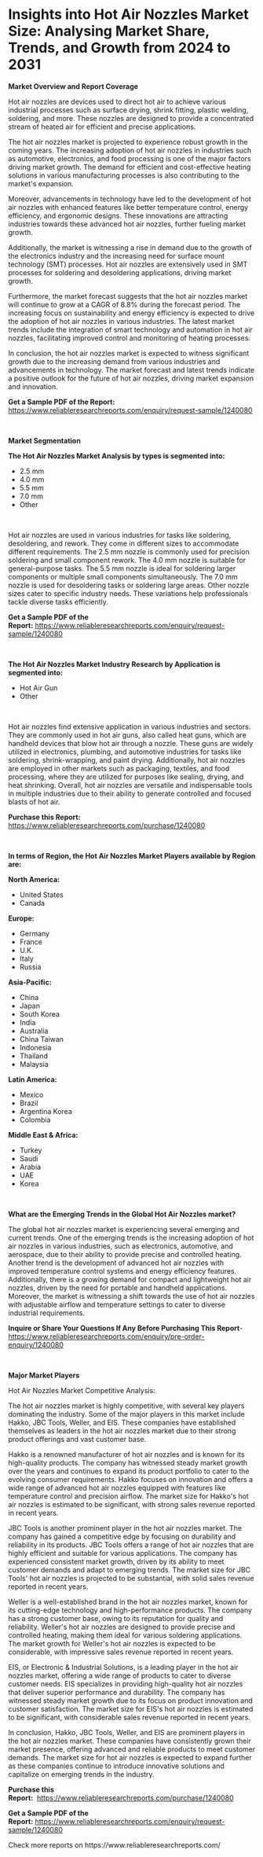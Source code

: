<p><h1>Insights into Hot Air Nozzles Market Size: Analysing Market Share, Trends, and Growth from 2024 to 2031</h1></p><p><strong>Market Overview and Report Coverage</strong></p>
<p><p>Hot air nozzles are devices used to direct hot air to achieve various industrial processes such as surface drying, shrink fitting, plastic welding, soldering, and more. These nozzles are designed to provide a concentrated stream of heated air for efficient and precise applications.</p><p>The hot air nozzles market is projected to experience robust growth in the coming years. The increasing adoption of hot air nozzles in industries such as automotive, electronics, and food processing is one of the major factors driving market growth. The demand for efficient and cost-effective heating solutions in various manufacturing processes is also contributing to the market's expansion.</p><p>Moreover, advancements in technology have led to the development of hot air nozzles with enhanced features like better temperature control, energy efficiency, and ergonomic designs. These innovations are attracting industries towards these advanced hot air nozzles, further fueling market growth.</p><p>Additionally, the market is witnessing a rise in demand due to the growth of the electronics industry and the increasing need for surface mount technology (SMT) processes. Hot air nozzles are extensively used in SMT processes for soldering and desoldering applications, driving market growth.</p><p>Furthermore, the market forecast suggests that the hot air nozzles market will continue to grow at a CAGR of 8.8% during the forecast period. The increasing focus on sustainability and energy efficiency is expected to drive the adoption of hot air nozzles in various industries. The latest market trends include the integration of smart technology and automation in hot air nozzles, facilitating improved control and monitoring of heating processes.</p><p>In conclusion, the hot air nozzles market is expected to witness significant growth due to the increasing demand from various industries and advancements in technology. The market forecast and latest trends indicate a positive outlook for the future of hot air nozzles, driving market expansion and innovation.</p></p>
<p><strong>Get a Sample PDF of the Report:</strong> <a href="https://www.reliableresearchreports.com/enquiry/request-sample/1240080">https://www.reliableresearchreports.com/enquiry/request-sample/1240080</a></p>
<p>&nbsp;</p>
<p><strong>Market Segmentation</strong></p>
<p><strong>The Hot Air Nozzles Market Analysis by types is segmented into:</strong></p>
<p><ul><li>2.5 mm</li><li>4.0 mm</li><li>5.5 mm</li><li>7.0 mm</li><li>Other</li></ul></p>
<p>&nbsp;</p>
<p><p>Hot air nozzles are used in various industries for tasks like soldering, desoldering, and rework. They come in different sizes to accommodate different requirements. The 2.5 mm nozzle is commonly used for precision soldering and small component rework. The 4.0 mm nozzle is suitable for general-purpose tasks. The 5.5 mm nozzle is ideal for soldering larger components or multiple small components simultaneously. The 7.0 mm nozzle is used for desoldering tasks or soldering large areas. Other nozzle sizes cater to specific industry needs. These variations help professionals tackle diverse tasks efficiently.</p></p>
<p><strong>Get a Sample PDF of the Report:</strong>&nbsp;<a href="https://www.reliableresearchreports.com/enquiry/request-sample/1240080">https://www.reliableresearchreports.com/enquiry/request-sample/1240080</a></p>
<p>&nbsp;</p>
<p><strong>The Hot Air Nozzles Market Industry Research by Application is segmented into:</strong></p>
<p><ul><li>Hot Air Gun</li><li>Other</li></ul></p>
<p>&nbsp;</p>
<p><p>Hot air nozzles find extensive application in various industries and sectors. They are commonly used in hot air guns, also called heat guns, which are handheld devices that blow hot air through a nozzle. These guns are widely utilized in electronics, plumbing, and automotive industries for tasks like soldering, shrink-wrapping, and paint drying. Additionally, hot air nozzles are employed in other markets such as packaging, textiles, and food processing, where they are utilized for purposes like sealing, drying, and heat shrinking. Overall, hot air nozzles are versatile and indispensable tools in multiple industries due to their ability to generate controlled and focused blasts of hot air.</p></p>
<p><strong>Purchase this Report:</strong>&nbsp; <a href="https://www.reliableresearchreports.com/purchase/1240080">https://www.reliableresearchreports.com/purchase/1240080</a></p>
<p>&nbsp;</p>
<p><strong>In terms of Region, the Hot Air Nozzles Market Players available by Region are:</strong></p>
<p>
    <p> <strong> North America: </strong>
        <ul>
            <li>United States</li>
            <li>Canada</li>
        </ul>
        </p> 
    <p> <strong> Europe: </strong>
        <ul>
            <li>Germany</li>
            <li>France</li>
            <li>U.K.</li>
            <li>Italy</li>
            <li>Russia</li>
        </ul>
        </p> 
    <p> <strong> Asia-Pacific: </strong>
        <ul>
            <li>China</li>
            <li>Japan</li>
            <li>South Korea</li>
            <li>India</li>
            <li>Australia</li>
            <li>China Taiwan</li>
            <li>Indonesia</li>
            <li>Thailand</li>
            <li>Malaysia</li>
        </ul>
        </p> 
    <p> <strong> Latin America: </strong>
        <ul>
            <li>Mexico</li>
            <li>Brazil</li>
            <li>Argentina Korea</li>
            <li>Colombia</li>
        </ul>
        </p> 
    <p> <strong> Middle East & Africa: </strong>
        <ul>
            <li>Turkey</li>
            <li>Saudi</li>
            <li>Arabia</li>
            <li>UAE</li>
            <li>Korea</li>
        </ul>
    </p>
    </p>
<p>&nbsp;</p>
<p><strong>What are the Emerging Trends in the Global Hot Air Nozzles market?</strong></p>
<p><p>The global hot air nozzles market is experiencing several emerging and current trends. One of the emerging trends is the increasing adoption of hot air nozzles in various industries, such as electronics, automotive, and aerospace, due to their ability to provide precise and controlled heating. Another trend is the development of advanced hot air nozzles with improved temperature control systems and energy efficiency features. Additionally, there is a growing demand for compact and lightweight hot air nozzles, driven by the need for portable and handheld applications. Moreover, the market is witnessing a shift towards the use of hot air nozzles with adjustable airflow and temperature settings to cater to diverse industrial requirements.</p></p>
<p><strong>Inquire or Share Your Questions If Any Before Purchasing This Report</strong>- <a href="https://www.reliableresearchreports.com/enquiry/pre-order-enquiry/1240080">https://www.reliableresearchreports.com/enquiry/pre-order-enquiry/1240080</a></p>
<p>&nbsp;</p>
<p><strong>Major Market Players</strong></p>
<p><p>Hot Air Nozzles Market Competitive Analysis:</p><p>The hot air nozzles market is highly competitive, with several key players dominating the industry. Some of the major players in this market include Hakko, JBC Tools, Weller, and EIS. These companies have established themselves as leaders in the hot air nozzles market due to their strong product offerings and vast customer base.</p><p>Hakko is a renowned manufacturer of hot air nozzles and is known for its high-quality products. The company has witnessed steady market growth over the years and continues to expand its product portfolio to cater to the evolving consumer requirements. Hakko focuses on innovation and offers a wide range of advanced hot air nozzles equipped with features like temperature control and precision airflow. The market size for Hakko's hot air nozzles is estimated to be significant, with strong sales revenue reported in recent years.</p><p>JBC Tools is another prominent player in the hot air nozzles market. The company has gained a competitive edge by focusing on durability and reliability in its products. JBC Tools offers a range of hot air nozzles that are highly efficient and suitable for various applications. The company has experienced consistent market growth, driven by its ability to meet customer demands and adapt to emerging trends. The market size for JBC Tools' hot air nozzles is projected to be substantial, with solid sales revenue reported in recent years.</p><p>Weller is a well-established brand in the hot air nozzles market, known for its cutting-edge technology and high-performance products. The company has a strong customer base, owing to its reputation for quality and reliability. Weller's hot air nozzles are designed to provide precise and controlled heating, making them ideal for various soldering applications. The market growth for Weller's hot air nozzles is expected to be considerable, with impressive sales revenue reported in recent years.</p><p>EIS, or Electronic & Industrial Solutions, is a leading player in the hot air nozzles market, offering a wide range of products to cater to diverse customer needs. EIS specializes in providing high-quality hot air nozzles that deliver superior performance and durability. The company has witnessed steady market growth due to its focus on product innovation and customer satisfaction. The market size for EIS's hot air nozzles is estimated to be significant, with considerable sales revenue reported in recent years.</p><p>In conclusion, Hakko, JBC Tools, Weller, and EIS are prominent players in the hot air nozzles market. These companies have consistently grown their market presence, offering advanced and reliable products to meet customer demands. The market size for hot air nozzles is expected to expand further as these companies continue to introduce innovative solutions and capitalize on emerging trends in the industry.</p></p>
<p><strong>Purchase this Report:</strong>&nbsp;&nbsp;<a href="https://www.reliableresearchreports.com/purchase/1240080">https://www.reliableresearchreports.com/purchase/1240080</a></p>
<p></p>
<p><strong>Get a Sample PDF of the Report:</strong>&nbsp;<a href="https://www.reliableresearchreports.com/enquiry/request-sample/1240080">https://www.reliableresearchreports.com/enquiry/request-sample/1240080</a></p>
<p>Check more reports on https://www.reliableresearchreports.com/</p>